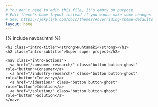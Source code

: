 ```yaml
---
# You don't need to edit this file, it's empty on purpose.
# Edit theme's home layout instead if you wanna make some changes
# See: https://jekyllrb.com/docs/themes/#overriding-theme-defaults
layout: home
---
```



<section class="intro">
  {% include navbar.html %}

  <div class="intro-in">

    <h1 class="intro-title"><strong>Huhtamaki</strong></h1>
    <h2 class="intro-subtitle">Super super project</h2>

    <nav class="intro-actions">
      <a href="/consumer-research/" class="button button-ghost" role="button">Consumer</a>
      <a href="/industry-research/" class="button button-ghost" role="button">Industry</a>
      <a href="/ideation/" class="button button-ghost" role="button">Ideation</a>
      <a href="/solution/" class="button button-ghost" role="button">Solution</a>
    </nav>

  </div>

</section>
